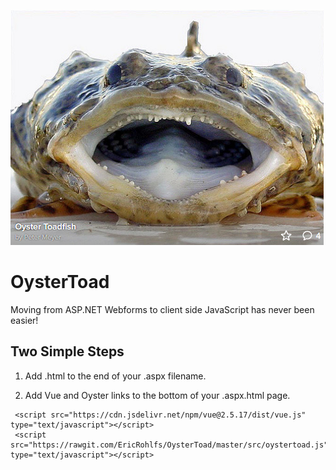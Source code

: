 ![alt text](https://raw.githubusercontent.com/ericrohlfs/oystertoad/master/images/oyster_toad.png)

# OysterToad
Moving from ASP.NET Webforms to client side JavaScript has never been easier!


## Two Simple Steps

1. Add .html to the end of your .aspx filename.

2. Add Vue and Oyster links to the bottom of your .aspx.html page.

```
 <script src="https://cdn.jsdelivr.net/npm/vue@2.5.17/dist/vue.js" type="text/javascript"></script>
 <script src="https://rawgit.com/EricRohlfs/OysterToad/master/src/oystertoad.js" type="text/javascript"></script>
```
